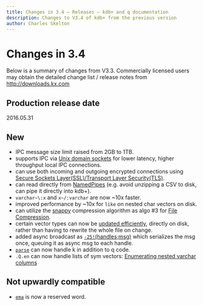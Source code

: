```yaml
---
title: Changes in 3.4 – Releases – kdb+ and q documentation
description: Changes to V3.4 of kdb+ from the previous version
author: Charles Skelton
---
```

# Changes in 3.4




Below is a summary of changes from V3.3. Commercially licensed users may obtain the detailed change list / release notes from <http://downloads.kx.com>


## Production release date

2016.05.31


## New

-   IPC message size limit raised from 2GB to 1TB.
-   supports IPC via [Unix domain sockets](../ref/handles.md#hopen) for lower latency, higher throughput local IPC connections.
-   can use both incoming and outgoing encrypted connections using [Secure Sockets Layer(SSL)/Transport Layer Security(TLS)](../kb/ssl.md).
-   can read directly from [NamedPipes](../kb/named-pipes.md) (e.g. avoid unzipping a CSV to disk, can pipe it directly into kdb+).
-   `varchar~\:x` and `x~/:varchar` are now ~10x faster.
-   improved performance by ~10x for `like` on nested char vectors on disk.
-   can utilize the [snappy](http://google.github.io/snappy) compression algorithm as algo \#3 for [File Compression](../kb/file-compression.md).
-   certain vector types can now be [updated efficiently](../ref/amend.md), directly on disk, rather than having to rewrite the whole file on change.
-   added async broadcast as [`-25!`(handles;msg)](../basics/internal.md#-25x-async-broadcast) which serializes the msg once, queuing it as async msg to each handle.
-   [`parse`](../basics/parsetrees.md#parse) can now handle k in addition to q code.
-   `.Q.en` can now handle lists of sym vectors: [Enumerating nested varchar columns](../kb/splayed-tables.md#enumerating-nested-varchar-columns-in-a-table)

## Not upwardly compatible

-   [`ema`](../ref/ema.md) is now a reserved word.

